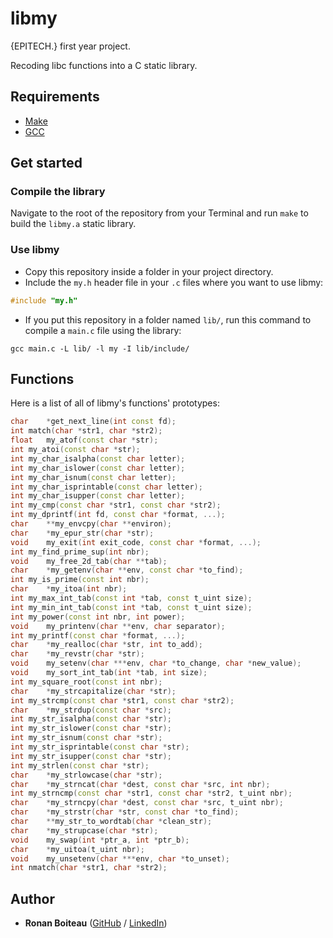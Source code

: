 # libmy

{EPITECH.} first year project.

Recoding libc functions into a C static library.

## Requirements

 - [Make](https://www.gnu.org/software/make/)
 - [GCC](https://gcc.gnu.org/)

## Get started

### Compile the library

Navigate to the root of the repository from your Terminal and run `make` to build the `libmy.a` static library.

### Use libmy

 - Copy this repository inside a folder in your project directory.
 - Include the `my.h` header file in your `.c` files where you want to use libmy:
```cpp
#include "my.h"
```
 - If you put this repository in a folder named `lib/`, run this command to compile a `main.c` file using the library:
```
gcc main.c -L lib/ -l my -I lib/include/
```

## Functions

Here is a list of all of libmy's functions' prototypes:

```cpp
char	*get_next_line(int const fd);
int	match(char *str1, char *str2);
float	my_atof(const char *str);
int	my_atoi(const char *str);
int	my_char_isalpha(const char letter);
int	my_char_islower(const char letter);
int	my_char_isnum(const char letter);
int	my_char_isprintable(const char letter);
int	my_char_isupper(const char letter);
int	my_cmp(const char *str1, const char *str2);
int	my_dprintf(int fd, const char *format, ...);
char	**my_envcpy(char **environ);
char	*my_epur_str(char *str);
void	my_exit(int exit_code, const char *format, ...);
int	my_find_prime_sup(int nbr);
void	my_free_2d_tab(char **tab);
char	*my_getenv(char **env, const char *to_find);
int	my_is_prime(const int nbr);
char	*my_itoa(int nbr);
int	my_max_int_tab(const int *tab, const t_uint size);
int	my_min_int_tab(const int *tab, const t_uint size);
int	my_power(const int nbr, int power);
void	my_printenv(char **env, char separator);
int	my_printf(const char *format, ...);
char	*my_realloc(char *str, int to_add);
char	*my_revstr(char *str);
void	my_setenv(char ***env, char *to_change, char *new_value);
void	my_sort_int_tab(int *tab, int size);
int	my_square_root(const int nbr);
char	*my_strcapitalize(char *str);
int	my_strcmp(const char *str1, const char *str2);
char	*my_strdup(const char *src);
int	my_str_isalpha(const char *str);
int	my_str_islower(const char *str);
int	my_str_isnum(const char *str);
int	my_str_isprintable(const char *str);
int	my_str_isupper(const char *str);
int	my_strlen(const char *str);
char	*my_strlowcase(char *str);
char	*my_strncat(char *dest, const char *src, int nbr);
int	my_strncmp(const char *str1, const char *str2, t_uint nbr);
char	*my_strncpy(char *dest, const char *src, t_uint nbr);
char	*my_strstr(char *str, const char *to_find);
char	**my_str_to_wordtab(char *clean_str);
char	*my_strupcase(char *str);
void	my_swap(int *ptr_a, int *ptr_b);
char	*my_uitoa(t_uint nbr);
void	my_unsetenv(char ***env, char *to_unset);
int	nmatch(char *str1, char *str2);
```

## Author

* **Ronan Boiteau** ([GitHub](https://github.com/ronanboiteau) / [LinkedIn](https://www.linkedin.com/in/ronanboiteau/))
